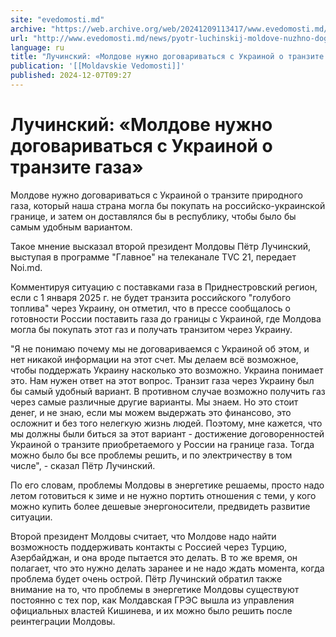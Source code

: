 ```yaml
---
site: "evedomosti.md"
archive: "https://web.archive.org/web/20241209113417/www.evedomosti.md/news/pyotr-luchinskij-moldove-nuzhno-dogovarivatsya-s-ukrainoj-o"
url: "http://www.evedomosti.md/news/pyotr-luchinskij-moldove-nuzhno-dogovarivatsya-s-ukrainoj-o"
language: ru
title: "Лучинский: «Молдове нужно договариваться с Украиной о транзите газа»"
publication: '[[Moldavskie Vedomosti]]'
published: 2024-12-07T09:27
---
```


# Лучинский: «Молдове нужно договариваться с Украиной о транзите газа»

Молдове нужно договариваться с Украиной о транзите природного газа, который наша страна могла бы покупать на российско-украинской границе, и затем он доставлялся бы в республику, чтобы было бы самым удобным вариантом.

Такое мнение высказал второй президент Молдовы Пётр Лучинский, выступая в программе "Главное" на телеканале TVC 21, передает Noi.md.

Комментируя ситуацию с поставками газа в Приднестровский регион, если с 1 января 2025 г. не будет транзита российского "голубого топлива" через Украину, он отметил, что в прессе сообщалось о готовности России поставить газа до границы с Украиной, где Молдова могла бы покупать этот газ и получать транзитом через Украину.

"Я не понимаю почему мы не договариваемся с Украиной об этом, и нет никакой информации на этот счет. Мы делаем всё возможное, чтобы поддержать Украину насколько это возможно. Украина понимает это. Нам нужен ответ на этот вопрос. Транзит газа через Украину был бы самый удобный вариант. В противном случае возможно получить газ через самые различные другие варианты. Мы знаем. Но это стоит денег, и не знаю, если мы можем выдержать это финансово, это осложнит и без того нелегкую жизнь людей. Поэтому, мне кажется, что мы должны были биться за этот вариант - достижение договоренностей Украиной о транзите приобретаемого у России на границе газа. Тогда можно было бы все проблемы решить, и по электричеству в том числе", - сказал Пётр Лучинский.

По его словам, проблемы Молдовы в энергетике решаемы, просто надо летом готовиться к зиме и не нужно портить отношения с теми, у кого можно купить более дешевые энергоносители, предвидеть развитие ситуации.

Второй президент Молдовы считает, что Молдове надо найти возможность поддерживать контакты с Россией через Турцию, Азербайджан, и она вроде пытается это делать. В то же время, он полагает, что это нужно делать заранее и не надо ждать момента, когда проблема будет очень острой. Пётр Лучинский обратил также внимание на то, что проблемы в энергетике Молдовы существуют постоянно с тех пор, как Молдавская ГРЭС вышла из управления официальных властей Кишинева, и их можно было решить после реинтеграции Молдовы.